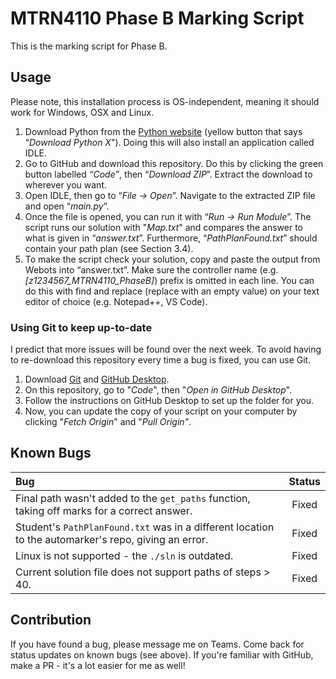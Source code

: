 # MTRN4110 Phase B Marking Script

This is the marking script for Phase B.

## Usage

Please note, this installation process is OS-independent, meaning it should work for Windows, OSX and Linux.

1. Download Python from the [Python website](https://www.python.org/downloads/) (yellow button that says “_Download Python X_").
   Doing this will also install an application called IDLE.
2. Go to GitHub and download this repository.
   Do this by clicking the green button labelled _“Code”_, then “_Download ZIP_”.
   Extract the download to wherever you want.
3. Open IDLE, then go to “_File -> Open_”. Navigate to the extracted ZIP file and open “_main.py_”.
4. Once the file is opened, you can run it with “_Run -> Run Module_”.
   The script runs our solution with "_Map.txt_" and compares the answer to what is given in “_answer.txt_”.
   Furthermore, “_PathPlanFound.txt_” should contain your path plan (see Section 3.4).
5. To make the script check your solution, copy and paste the output from Webots into “answer.txt”.
   Make sure the controller name (e.g. _[z1234567_MTRN4110_PhaseB]_) prefix is omitted in each line.
   You can do this with find and replace (replace with an empty value) on your text editor of choice (e.g. Notepad++, VS Code).

### Using Git to keep up-to-date

I predict that more issues will be found over the next week.
To avoid having to re-download this repository every time a bug is fixed, you can use Git.

1. Download [Git](https://git-scm.com/downloads) and [GitHub Desktop](https://desktop.github.com/).
2. On this repository, go to "_Code_", then "_Open in GitHub Desktop_".
3. Follow the instructions on GitHub Desktop to set up the folder for you.
4. Now, you can update the copy of your script on your computer by clicking "_Fetch Origin_" and "_Pull Origin"_.

## Known Bugs

| Bug                                                                                                  | Status |
| :--------------------------------------------------------------------------------------------------- | :----: |
| Final path wasn't added to the `get_paths` function, taking off marks for a correct answer.          | Fixed  |
| Student's `PathPlanFound.txt` was in a different location to the automarker's repo, giving an error. | Fixed  |
| Linux is not supported - the `./sln` is outdated.                                                    | Fixed  |
| Current solution file does not support paths of steps > 40.                                          | Fixed  |

## Contribution

If you have found a bug, please message me on Teams.
Come back for status updates on known bugs (see above).
If you're familiar with GitHub, make a PR - it's a lot easier for me as well!
